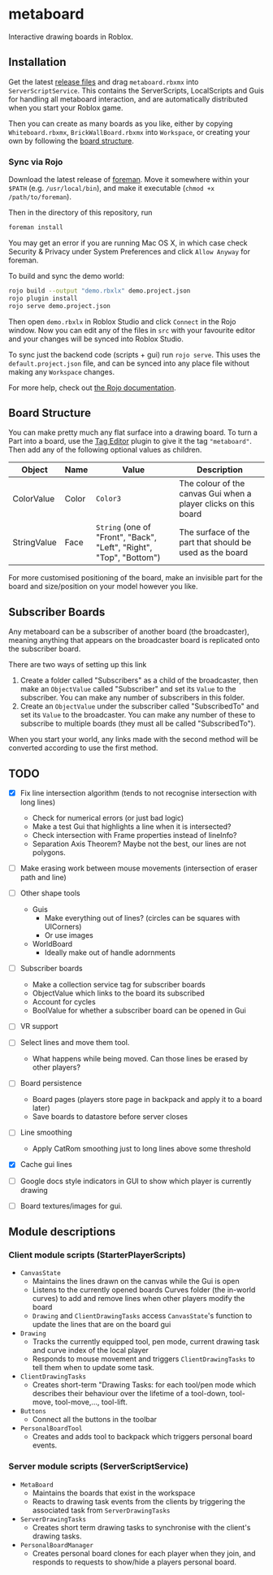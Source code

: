 # metaboard

Interactive drawing boards in Roblox.

## Installation

Get the latest [release files](https://github.com/metauni/metaboard/releases)
and drag `metaboard.rbxmx` into `ServerScriptService`. This contains
the ServerScripts, LocalScripts and Guis for handling all metaboard interaction,
and are automatically distributed when you start your Roblox game.

Then you can create as many boards as you like, either by copying `Whiteboard.rbxmx`,
`BrickWallBoard.rbxmx` into `Workspace`, or creating your own by following the
[board structure](##-board-structure).

### Sync via Rojo

Download the latest release of [foreman](https://github.com/Roblox/foreman).
Move it somewhere within your `$PATH` (e.g. `/usr/local/bin`), and make it executable (`chmod +x /path/to/foreman`).

Then in the directory of this repository,
run
```bash
foreman install
```
You may get an error if you are running Mac OS X, in which case check Security & Privacy under System Preferences and click `Allow Anyway` for foreman.

To build and sync the demo world:
```bash
rojo build --output "demo.rbxlx" demo.project.json
rojo plugin install
rojo serve demo.project.json
```
Then open `demo.rbxlx` in Roblox Studio and click `Connect` in the Rojo window.
Now you can edit any of the files in `src` with your favourite editor and your
changes will be synced into Roblox Studio.

To sync just the backend code (scripts + gui) run `rojo serve`.
This uses the `default.project.json` file, and can be synced into any
place file without making any `Workspace` changes.

For more help, check out [the Rojo documentation](https://rojo.space/docs).

## Board Structure

You can make pretty much any flat surface into a drawing board.
To turn a Part into a board, use the [Tag Editor](https://devforum.roblox.com/t/tag-editor-plugin/101465)
plugin to give it the tag `"metaboard"`. Then add any of the following optional
values as children.

| Object      | Name        | Value | Description |
| ----------- | ----------- | ----------- | ----- |
| ColorValue  | Color       | `Color3`| The colour of the canvas Gui when a player clicks on this board |
| StringValue | Face        | `String` (one of "Front", "Back", "Left", "Right", "Top", "Bottom") | The surface of the part that should be used as the board |

For more customised positioning of the board, make an invisible part for the board and size/position on your model however you like.

## Subscriber Boards

Any metaboard can be a subscriber of another board (the broadcaster), meaning anything that appears on the broadcaster board is replicated onto the subscriber board.

There are two ways of setting up this link
1. Create a folder called "Subscribers" as a child of the broadcaster, then make an `ObjectValue` called "Subscriber" and set its `Value` to the subscriber. You can make any number of subscribers in this folder.
2. Create an `ObjectValue` under the subscriber called "SubscribedTo" and set its `Value` to the broadcaster.
	You can make any number of these to subscribe to multiple boards (they must all be called "SubscribedTo").

When you start your world, any links made with the second method will be converted according to use the first method.

## TODO
- [x] Fix line intersection algorithm (tends to not recognise intersection with long lines)
	- Check for numerical errors (or just bad logic)
	- Make a test Gui that highlights a line when it is intersected?
	- Check intersection with Frame properties instead of lineInfo?
	- Separation Axis Theorem? Maybe not the best, our lines are not polygons.

- [ ] Make erasing work between mouse movements (intersection of eraser path and line)

- [ ] Other shape tools
	- Guis
		- Make everything out of lines? (circles can be squares with UICorners)
		- Or use images
	- WorldBoard
		- Ideally make out of handle adornments

- [ ] Subscriber boards
	- Make a collection service tag for subscriber boards
	- ObjectValue which links to the board its subscribed
	- Account for cycles
	- BoolValue for whether a subscriber board can be opened in Gui

- [ ] VR support

- [ ] Select lines and move them tool.
	- What happens while being moved. Can those lines be erased by other players?

- [ ] Board persistence
	- Board pages (players store page in backpack and apply it to a board later)
	- Save boards to datastore before server closes

- [ ] Line smoothing
	- Apply CatRom smoothing just to long lines above some threshold

- [x] Cache gui lines

- [ ] Google docs style indicators in GUI to show which player is currently drawing

- [ ] Board textures/images for gui.

## Module descriptions

### Client module scripts (StarterPlayerScripts)
- `CanvasState`
	- Maintains the lines drawn on the canvas while the Gui is open
	- Listens to the currently opened boards Curves folder (the in-world curves)
		to add and remove lines when other players modify the board
	- `Drawing` and `ClientDrawingTasks` access `CanvasState`'s function to update
		the lines that are on the board gui
- `Drawing`
	- Tracks the currently equipped tool, pen mode, current drawing task and curve index of the local player
	- Responds to mouse movement and triggers `ClientDrawingTasks` to tell them when to update some task.
- `ClientDrawingTasks`
	- Creates short-term "Drawing Tasks: for each tool/pen mode which describes their behaviour
		over the lifetime of a tool-down, tool-move, tool-move,..., tool-lift.
- `Buttons`
	- Connect all the buttons in the toolbar
- `PersonalBoardTool`
	- Creates and adds tool to backpack which triggers personal board events.

### Server module scripts (ServerScriptService)
- `MetaBoard`
	- Maintains the boards that exist in the workspace
	- Reacts to drawing task events from the clients by triggering the associated task
		from `ServerDrawingTasks`
- `ServerDrawingTasks`
	- Creates short term drawing tasks to synchronise with the client's drawing tasks.
- `PersonalBoardManager`
	- Creates personal board clones for each player when they join, and responds to
		requests to show/hide a players personal board.


